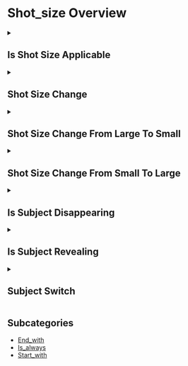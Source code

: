 # Shot_size Overview

<details>
<summary><h2>Is Shot Size Applicable</h2></summary>


<h3>🔵 Label Name:</h3>
<code>is_shot_size_applicable</code>


<h3>📖 Definition:</h3>
Is shot size classification possible for this video?

<details>
<summary><h4> Question (Definition)</h4></summary>

</details>

<details>
<summary><h4> Alternative Question</h4></summary>

- Can the shot size be meaningfully categorized?

- Is it possible to determine the shot size?

- Is the shot size clear enough to classify?

- Is it feasible to determine the shot size?

- Can we meaningfully analyze the shot size?

</details>

<details>
<summary><h4> Prompt (Definition)</h4></summary>

- A shot where the shot size can be meaningfully determined.

</details>

<details>
<summary><h4> Alternative Prompt</h4></summary>

- The shot size can be meaningfully categorized.

- It is possible to determine the shot size.

- The shot size is clear enough to classify.

- It is feasible to determine the shot size.

- We can meaningfully analyze the shot size.

</details>

<h4>🟢 Positive:</h4>
<code>self.cam_setup.is_shot_size_applicable is True</code>

<h4>🔴 Negative:</h4>
<code>self.cam_setup.is_shot_size_applicable is False</code>

</details>

<details>
<summary><h2>Shot Size Change</h2></summary>


<h3>🔵 Label Name:</h3>
<code>shot_size_change</code>


<h3>📖 Definition:</h3>
Does the shot size change throughout the video?

<details>
<summary><h4> Question (Definition)</h4></summary>

</details>

<details>
<summary><h4> Alternative Question</h4></summary>

- Does the shot size vary throughout the video?

- Are there changes in shot size during the video?

- Does the video feature shifts in shot size?

- Is the shot size inconsistent across the video?

- Does the shot size change dynamically throughout the video?

</details>

<details>
<summary><h4> Prompt (Definition)</h4></summary>

- The shot size changes throughout the video.

</details>

<details>
<summary><h4> Alternative Prompt</h4></summary>

- The shot size varies throughout the video.

- There are changes in shot size throughout the video.

- The video features shifts in shot size.

- The shot size is not consistent across the video.

- Throughout the video, the shot size changes dynamically.

</details>

<h4>🟢 Positive:</h4>
<code>self.cam_setup.shot_size_change is True</code>

<h4>🔴 Negative:</h4>
<code>self.cam_setup.shot_size_change is False</code>

</details>

<details>
<summary><h2>Shot Size Change From Large To Small</h2></summary>


<h3>🔵 Label Name:</h3>
<code>shot_size_change_from_large_to_small</code>


<h3>📖 Definition:</h3>
Does the shot size change from large to small?

<details>
<summary><h4> Question (Definition)</h4></summary>

</details>

<details>
<summary><h4> Alternative Question</h4></summary>

- Does the camera move from a wide to a tighter shot?

- Does the framing become more constrained over time?

- Is there a progression from wide to tight framing?

- Does the shot narrow its field of view?

- Does the shot size transition from large to small?

- Does the shot size decrease over time?

- Is there a change in shot size from a wide view to a close-up?

- Does the framing shift from a larger to a smaller shot size?

- Does the video tighten from a wide shot to a closer composition?

</details>

<details>
<summary><h4> Prompt (Definition)</h4></summary>

- The shot size transitions from large to small.

</details>

<details>
<summary><h4> Alternative Prompt</h4></summary>

- A video moving from wide to tight framing.

- A shot transitioning to a more focused view.

- A video showing a narrowing perspective.

- A shot with decreasing frame width.

- A video with a contracting frame size.

- The shot size decreases over time.

- The shot size changes from a wide view to a close-up.

- The framing shifts from a larger to a smaller shot size.

- The video tightens from a wide shot to a closer composition.

- The shot gradually or abruptly moves from a broader to a narrower perspective.

</details>

<h4>🟢 Positive:</h4>
<code>self.cam_setup.shot_size_change_from_large_to_small is True</code>

<h4>🔴 Negative:</h4>
<code>self.cam_setup.shot_size_change_from_large_to_small is False</code>

</details>

<details>
<summary><h2>Shot Size Change From Small To Large</h2></summary>


<h3>🔵 Label Name:</h3>
<code>shot_size_change_from_small_to_large</code>


<h3>📖 Definition:</h3>
Does the shot size change from small to large?

<details>
<summary><h4> Question (Definition)</h4></summary>

</details>

<details>
<summary><h4> Alternative Question</h4></summary>

- Does the camera move from a tight to a wider shot?

- Does the framing become more expansive over time?

- Is there a progression from tight to wide framing?

- Does the shot expand its field of view?

- Does the shot size transition from small to large?

- Does the shot size increase over time?

- Is there a change in shot size from close-up to a wider view?

- Does the framing shift from a smaller to a larger shot size?

- Does the video expand from a tight shot to a wider composition?

</details>

<details>
<summary><h4> Prompt (Definition)</h4></summary>

- The shot size transitions from small to large.

</details>

<details>
<summary><h4> Alternative Prompt</h4></summary>

- A video moving from tight to wide framing.

- A shot transitioning to broader view.

- A video showing expanding perspective.

- A shot with increasing frame width.

- A video with expanding frame size.

- The shot size increases over time.

- The shot size changes from a close-up to a wider view.

- The framing shifts from a smaller to a larger shot size.

- The video expands from a tight shot to a wider composition.

- The shot gradually or abruptly moves from a narrow to a broader perspective.

</details>

<h4>🟢 Positive:</h4>
<code>self.cam_setup.shot_size_change_from_small_to_large is True</code>

<h4>🔴 Negative:</h4>
<code>self.cam_setup.shot_size_change_from_small_to_large is False</code>

</details>

<details>
<summary><h2>Is Subject Disappearing</h2></summary>


<h3>🔵 Label Name:</h3>
<code>subject_disappearing</code>


<h3>📖 Definition:</h3>
Does the main subject disappear from the frame?

<details>
<summary><h4> Question (Definition)</h4></summary>

</details>

<details>
<summary><h4> Alternative Question</h4></summary>

- Does the primary subject leave the frame?

- Is there a moment where the main subject vanishes?

- Does the subject exit from view?

- Is there a planned disappearance of the subject?

- Does the main subject fade from view?

- Is there a point where the subject leaves the shot?

</details>

<details>
<summary><h4> Prompt (Definition)</h4></summary>

- A shot where the main subject disappears or exits from view.

</details>

<details>
<summary><h4> Alternative Prompt</h4></summary>

- The primary subject leaves the frame.

- There is a moment where the main subject vanishes.

- The subject exits from view.

- The subject disappears from the frame as planned.

- The main subject fades from view.

- There is a point where the subject leaves the shot.

</details>

<h4>🟢 Positive:</h4>
<code>self.cam_setup.subject_disappearing is True</code>

<h4>🔴 Negative:</h4>
<code>self.cam_setup.subject_disappearing is False</code>

</details>

<details>
<summary><h2>Is Subject Revealing</h2></summary>


<h3>🔵 Label Name:</h3>
<code>subject_revealing</code>


<h3>📖 Definition:</h3>
Does the video include a revealing shot where a subject appears?

<details>
<summary><h4> Question (Definition)</h4></summary>

</details>

<details>
<summary><h4> Alternative Question</h4></summary>

- Is there a moment where a new subject is revealed?

- Does the video introduce a subject through a revealing shot?

- Does a subject emerge or appear in the shot?

- Does the video show a subject coming into view?

- Does the shot gradually reveal a subject?

</details>

<details>
<summary><h4> Prompt (Definition)</h4></summary>

- A revealing shot where a subject appears.

</details>

<details>
<summary><h4> Alternative Prompt</h4></summary>

- There is a moment where a new subject is revealed.

- The video introduces a subject through a revealing shot.

- A subject emerges or appears in the shot.

- The video shows a subject coming into view.

- The shot gradually reveals a subject.

</details>

<h4>🟢 Positive:</h4>
<code>self.cam_setup.subject_revealing is True</code>

<h4>🔴 Negative:</h4>
<code>self.cam_setup.subject_revealing is False</code>

</details>

<details>
<summary><h2>Subject Switch</h2></summary>


<h3>🔵 Label Name:</h3>
<code>subject_switching</code>


<h3>📖 Definition:</h3>
Does the main subject change to another subject?

<details>
<summary><h4> Question (Definition)</h4></summary>

</details>

<details>
<summary><h4> Alternative Question</h4></summary>

- Is there a transition between main subjects?

- Does the focus shift from one subject to another?

- Does the shot switch between different subjects?

- Does the primary focus change to a new subject?

- Does the shot change its principal subject to another?

</details>

<details>
<summary><h4> Prompt (Definition)</h4></summary>

- A shot where the main subject changes to a different subject.

</details>

<details>
<summary><h4> Alternative Prompt</h4></summary>

- There is a transition between main subjects.

- The focus shifts from one subject to another.

- The shot switches between different subjects.

- The primary focus changes to a new subject.

- The shot changes its principal subject to another.

</details>

<h4>🟢 Positive:</h4>
<code>self.cam_setup.subject_switching is True</code>

<h4>🔴 Negative:</h4>
<code>self.cam_setup.subject_switching is False</code>

</details>


## Subcategories

- [End_with](./end_with/index.md)
- [Is_always](./is_always/index.md)
- [Start_with](./start_with/index.md)